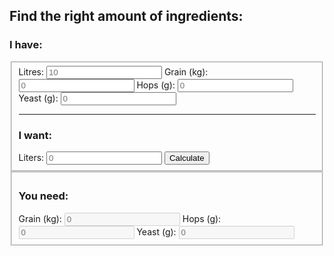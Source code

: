 <DOCTYPE html>
<html lang="en">
<head>
</head>

<body>
		<h2>Find the right amount of ingredients:</h2>
		<!--<form>
			<input type="text" maxlength="40" placeholder="How many litres to brew?" name="name" required/>
			<select id="mySelect">
				<option value="na" selected="selected">Choose a recipe</option>
				<option value="paleale">Pale Ale</option>
				<option value="ipa">IPA</option>
				<option value="drystout">Dry Stout</option>
			</select> 
		</form>
		<div id="recipe"></div>-->
		<form>
			<h3>I have:</h3>
			<fieldset>
            <label>
                <span>Litres:</span>
                <input type="number" maxlength="3" placeholder="10" name="oldlitres" />
            </label>
            <label>
                <span>Grain (kg):</span>
                <input type="number" maxlength="3" placeholder="0" name="oldgrain" />
            </label> 
            <label>
                <span>Hops (g):</span>
                <input type="number" maxlength="3" placeholder="0" name="oldhops"/>
            </label>
            <label>
                <span>Yeast (g):</span>
                <input type="number" maxlength="3" placeholder="0" name="oldyeast"/>
            </label>
            <hr>
            <h3>I want:</h3>
            <label>
				<span>Liters:</span>
				<input type="number" maxlength="3" placeholder="0" name="newlitres" />
            </label>
            <input type="button" value="Calculate" onClick="amountCalculation(this.form)">
		</fieldset>
		<fieldset id="results">
			<h3>You need:</h3>
            <label>
                <span>Grain (kg):</span>
                <input type="number" maxlength="3" placeholder="0" name="newgrain" disabled />
            </label> 
            <label>
                <span>Hops (g):</span>
                <input type="number" maxlength="3" placeholder="0" name="newhops" disabled />
            </label>
            <label>
                <span>Yeast (g):</span>
                <input type="number" maxlength="3" placeholder="0" name="newyeast" disabled />
            </label>
            </fieldset>
		</form>

		

<!-- Bootstrap core JavaScript
================================================== -->
<!-- Placed at the end of the document so the pages load faster -->
<script src="https://ajax.googleapis.com/ajax/libs/jquery/1.11.1/jquery.min.js"></script>
<script src="../bootstrap/js/bootstrap.min.js"></script>
<script src="js/pageDownConverter.js"></script>
<script src="js/mdLoadUtils.js"></script>

<script>
	$( "select" )
	.change(function () {
	var str = "";
	$( "select option:selected" ).each(function() {
	str += $( this ).text();
	});
	if (str == 'IPA') {
		loadMD('articles/recipes/IPA.md', '#recipe');
	} else if (str == "Pale Ale") {
		loadMD('articles/recipes/PaleAle.md', '#recipe');
	} else if (str == "Dry Stout") {
		loadMD('articles/recipes/DryStout.md', '#recipe');
	}
/*	console.log(str);
	$( "#alcoholResult" ).text( str );
	loadMD('articles/Home.md', '#html-md'); */
	})
	.change();
	
	function amountCalculation(form){
		//var oldLitres = parseInt(form.oldlitres.value);
		//var newLitres = parseInt(form.newlitres.value);
		var oldLitres = form.oldlitres.value;
		var newLitres = form.newlitres.value;
		if (!parseInt(oldLitres) || !parseInt(newLitres)) {
			alert("Please enter current liters and wanted liters");
		} else {
			var multiplyFactor = form.newlitres.value / form.oldlitres.value;
			form.newgrain.value = (form.oldgrain.value * multiplyFactor).toFixed(1);
			form.newyeast.value = (form.oldyeast.value * multiplyFactor).toFixed(1);
			form.newhops.value = (form.oldhops.value * multiplyFactor).toFixed(1);
		}
		
		//alert(multiplyFactor);
		form.grain.value = "600";
		/*if (FG > OG) {
			document.getElementById("warn").innerHTML = "FG cannot be larger than OG";
		} else {
			var ABV = (OG - FG)*131;
			document.getElementById("warn").innerHTML = "";
		}

		document.getElementById("alcoholResult").innerHTML = "Your homebrewed beer contains approximately " + ABV.toString().substr(0,3)+"% alcohol";*/
    }
</script>
</body>
</html>
